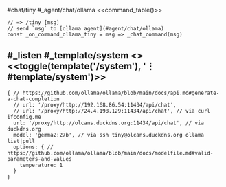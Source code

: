 #chat/tiny #_agent/chat/ollama
<<command_table()>>
```js:js_removed
// => /tiny [msg]
// send `msg` to [ollama agent](#agent/chat/ollama)
const _on_command_ollama_tiny = msg => _chat_command(msg)
```
#_listen #_template/system
<<system>> <<toggle(template('/system'), '⋮ #template/system')>>
---
```js:agent
{ // https://github.com/ollama/ollama/blob/main/docs/api.md#generate-a-chat-completion
  // url: '/proxy/http://192.168.86.54:11434/api/chat',
  // url: '/proxy/http://24.4.198.129:11434/api/chat', // via curl ifconfig.me
  url: '/proxy/http://olcans.duckdns.org:11434/api/chat', // via duckdns.org
  model: 'gemma2:27b', // via ssh tiny@olcans.duckdns.org ollama list|pull
  options: { // https://github.com/ollama/ollama/blob/main/docs/modelfile.md#valid-parameters-and-values
    temperature: 1
  }
}
```